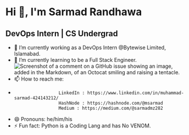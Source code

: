  #                                                                                                   Hi 👋, I'm Sarmad Randhawa
                          
##                                                                                                   DevOps Intern | CS Undergrad


- 🔭 I’m currently working as a DevOps Intern @Bytewise Limited, Islamabad.
- 🌱 I’m currently learning to be a Full Stack Engineer.                                                                       ![Screenshot of a comment on a GitHub issue showing an image, added in the Markdown, of an Octocat smiling and raising a tentacle.](https://myoctocat.com/assets/images/base-octocat.svg)
- 📫 How to reach me: 
-                      LinkedIn : https://www.linkedin.com/in/muhammad-sarmad-424143212/ 
                       HashNode : https://hashnode.com/@msarmad  
                       Medium : https://medium.com/@sarmadmz282
                       
- 😄 Pronouns: he/him/his
- ⚡ Fun fact: Python is a Coding Lang and has No VENOM.
